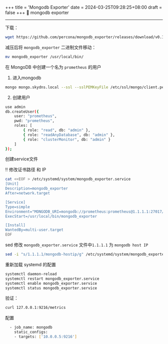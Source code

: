 +++
title = 'Mongodb Exporter'
date = 2024-03-25T09:28:25+08:00
draft = false
+++
🎉 mongodb exporter

---

下载：

```sh
wget https://github.com/percona/mongodb_exporter/releases/download/v0.11.2/mongodb_exporter-0.11.2.linux-amd64.tar.gz
```

减压后将 `mongodb_exporter` 二进制文件移动：

```sh
mv mongodb_exporter /usr/local/bin/
```

在 MongoDB 中创建一个名为 `prometheus` 的用户

1. 进入mongodb

```sh
mongo mongo.skydns.local --ssl --sslPEMKeyFile /etc/ssl/mongo/client.pem --sslCAFile /etc/ssl/mongo/ca.crt  --authenticationDatabase '$external' --authenticationMechanism MONGODB-X509
```

2. 创建用户

```sh
use admin
db.createUser({
    user: "prometheus",
    pwd: "prometheus",
    roles: [
        { role: "read", db: "admin" },
        { role: "readAnyDatabase", db: "admin" },
        { role: "clusterMonitor", db: "admin" }
    ]
});
```



创建service文件

‼️ 修改证书路径 和 IP

```sh
cat <<EOF > /etc/systemd/system/mongodb_exporter.service
[Unit]
Description=mongodb_exporter
After=network.target

[Service]
Type=simple
Environment="MONGODB_URI=mongodb://prometheus:prometheus@1.1.1.1:27017/admin?ssl=true&sslclientcertificatekeyfile=/etc/ssl/mongo/dev-data1.pem&sslinsecure=true&sslcertificateauthorityfile=/etc/ssl/mongo/ca.crt"
ExecStart=/usr/local/bin/mongodb_exporter

[Install]
WantedBy=multi-user.target
EOF
```

sed 修改 `mongodb_exporter.service` 文件中`1.1.1.1`  为 	`mongodb host IP`

```sh
sed -i "s/1.1.1.1/mongodb-hostip/g" /etc/systemd/system/mongodb_exporter.service
```

重新加载 systemd 的配置

```sh
systemctl daemon-reload
systemctl restart mongodb_exporter.service
systemctl enable mongodb_exporter.service
systemctl status mongodb_exporter.service
```

验证：

```sh
curl 127.0.0.1:9216/metrics
```

配置

```sh
  - job_name: mongodb
    static_configs:
    - targets: ['10.0.0.5:9216']
```

